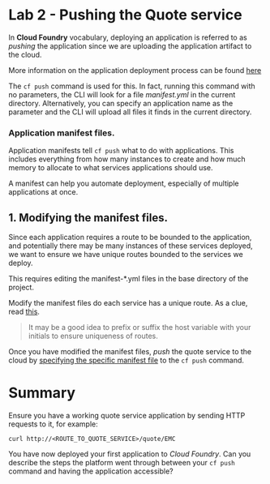 # Lab 2 - Pushing the Quote service

In **Cloud Foundry** vocabulary, deploying an application is referred to as *pushing* the application since we are uploading the application artifact to the cloud.

More information on the application deployment process can be found [here](http://docs.pivotal.io/pivotalcf/devguide/deploy-apps/deploy-app.html)

The `cf push` command is used for this. In fact, running this command with no parameters, the CLI will look for a file *manifest.yml* in the current directory. Alternatively, you can specify an application name as the parameter and the CLI will upload all files it finds in the current directory.

### Application manifest files.
Application manifests tell `cf push` what to do with applications. This includes everything from how many instances to create and how much memory to allocate to what services applications should use.

A manifest can help you automate deployment, especially of multiple applications at once.

## 1. Modifying the manifest files.
Since each application requires a route to be bounded to the application, and potentially there may be many instances of these services deployed, we want to ensure we have unique routes bounded to the services we deploy.

This requires editing the manifest-\*.yml files in the base directory of the project.

Modify the manifest files do each service has a unique route. As a clue, read [this](http://docs.pivotal.io/pivotalcf/devguide/deploy-apps/manifest.html#host).

> It may be a good idea to prefix or suffix the host variable with your initials to ensure uniqueness of routes.

Once you have modified the manifest files, *push* the quote service to the cloud by [specifying the specific manifest file](http://docs.pivotal.io/pivotalcf/devguide/deploy-apps/manifest.html#find-manifest) to the `cf push` command.


# Summary

Ensure you have a working quote service application by sending HTTP requests to it, for example:

`curl http://<ROUTE_TO_QUOTE_SERVICE>/quote/EMC`

You have now deployed your first application to *Cloud Foundry*. Can you describe the steps the platform went through between your `cf push` command and having the application accessible?
